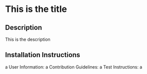 # This is the title
## Description
This is the description
## Installation Instructions
a
User Information: a
Contribution Guidelines: a
Test Instructions: a